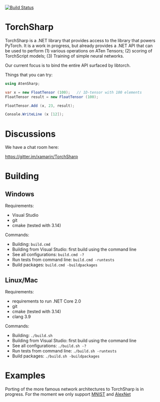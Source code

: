 [![Build Status](https://migueldeicaza.visualstudio.com/TorchSharp/_apis/build/status/TorchSharp-CI)](https://migueldeicaza.visualstudio.com/TorchSharp/_build/latest?definitionId=5)

TorchSharp
==========

TorchSharp is a .NET library that provides access to the library that powers
PyTorch.  It is a work in progress, but already provides a .NET API that can
be used to perform (1) various operations on ATen Tensors; (2) scoring of 
TorchScript models; (3) Training of simple neural networks.

Our current focus is to bind the entire API surfaced by libtorch.

Things that you can try:

```csharp
using AtenSharp;

var x = new FloatTensor (100);   // 1D-tensor with 100 elements
FloatTensor result = new FloatTensor (100);

FloatTensor.Add (x, 23, result);

Console.WriteLine (x [12]);
```

Discussions
===========

We have a chat room here:

https://gitter.im/xamarin/TorchSharp

Building
============


Windows
-----------------------------

Requirements:
- Visual Studio
- git
- cmake (tested with 3.14)

Commands:
- Building: `build.cmd`
- Building from Visual Studio: first build using the command line
- See all configurations: `build.cmd -?`
- Run tests from command line: `build.cmd -runtests`
- Build packages: `build.cmd -buildpackages`


Linux/Mac
-----------------------------
Requirements:
- requirements to run .NET Core 2.0
- git
- cmake (tested with 3.14)
- clang 3.9

Commands:
- Building: `./build.sh`
- Building from Visual Studio: first build using the command line
- See all configurations: `./build.sh -?`
- Run tests from command line: `./build.sh -runtests`
- Build packages: `./build.sh -buildpackages`

Examples
===========
Porting of the more famous network architectures to TorchSharp is in progress. For the moment we only support [MNIST](https://github.com/interesaaat/TorchSharp/blob/master/Examples/MNIST.cs) and [AlexNet](https://github.com/xamarin/TorchSharp/blob/master/src/Examples/AlexNet.cs)
